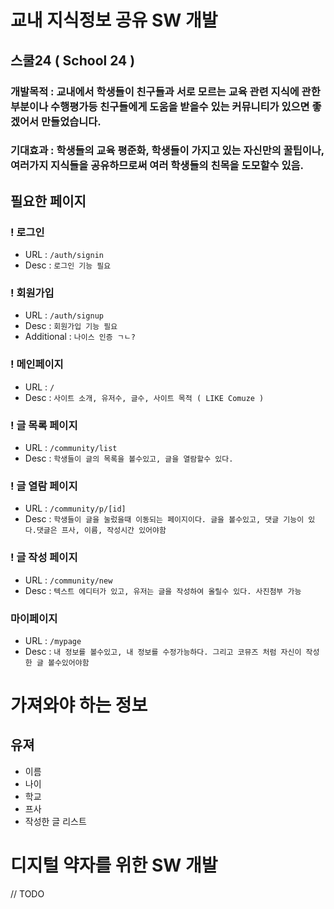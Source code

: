 # 교내 지식정보 공유 SW 개발

## 스쿨24 ( School 24 )

### 개발목적 : 교내에서 학생들이 친구들과 서로 모르는 교육 관련 지식에 관한 부분이나 수행평가등 친구들에게 도움을 받을수 있는 커뮤니티가 있으면 좋겠어서 만들었습니다.

### 기대효과 : 학생들의 교육 평준화, 학생들이 가지고 있는 자신만의 꿀팁이나, 여러가지 지식들을 공유하므로써 여러 학생들의 친목을 도모할수 있음.

## 필요한 페이지

### ! 로그인

- URL : `/auth/signin`
- Desc : `로그인 기능 필요`

### ! 회원가입

- URL : `/auth/signup`
- Desc : `회원가입 기능 필요`
- Additional : `나이스 인증 ㄱㄴ?`

### ! 메인페이지

- URL : `/`
- Desc : `사이트 소개, 유저수, 글수, 사이트 목적 ( LIKE Comuze )`

### ! 글 목록 페이지

- URL : `/community/list`
- Desc : `학생들이 글의 목록을 볼수있고, 글을 열람할수 있다.`

### ! 글 열람 페이지

- URL : `/community/p/[id]`
- Desc : `학생들이 글을 눌렀을때 이동되는 페이지이다. 글을 볼수있고, 댓글 기능이 있다.댓글은 프사, 이름, 작성시간 있어야함`

### ! 글 작성 페이지

- URL : `/community/new`
- Desc : `텍스트 에디터가 있고, 유저는 글을 작성하여 올릴수 있다. 사진첨부 가능`

### 마이페이지

- URL : `/mypage`
- Desc : `내 정보를 볼수있고, 내 정보를 수정가능하다. 그리고 코뮤즈 처럼 자신이 작성한 글 볼수있어야함`

# 가져와야 하는 정보

## 유져

- 이름
- 나이
- 학교
- 프사
- 작성한 글 리스트

# 디지털 약자를 위한 SW 개발

// TODO
